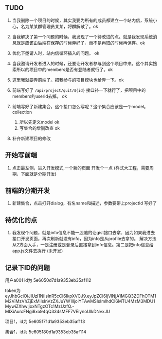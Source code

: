 ## TUDO

1. 当我删除一个项目的时候，其实我要为所有的成员都建立一个站内信，系统小心，名为某某群管理员某某，将群解散了。ok
2. 当我解决了第一个问题的时候，我发现了一个待改进的点。就是我发现系统消息就是应该由后端在保存的时候弄好了，而不是再取的时候再保存。ok
3. 优化下邀请人时，站内信循环插入的问题。 ok
4. 当我邀请开发者进入的时候，还要让开发者参与到这个项目中来。这个其实搜索所以的项目中的members是否有登陆者就行了。ok
5. 这里我就要弄前端了。把我参与的项目模块也给弄一下。ok
6. 前端写好了 `/api/project/quit/${id}` 接口补一下就行了，把项目中的members的userid去掉。 ok
7. 前端写好了新建集合，这个接口怎么写呢？这个集合应该是一个model。 collection
   1. 所以先定义model ok
   2. 写集合的增删改查 ok

8. 补齐新建项目的修改


## 开始写前端
1. 点击最左侧，进入开发模式,一个新的页面 开发个一点 (样式大工程，需要周期，下面就是分期开发)

## 前端的分期开发
1. 新建集合，点击打开dialog，有名name和描述，参数要带上projectId 写好了

## 待优化的点
1. 我发现个问题，就是info信息不能一股脑的让gist接口去拿，因为如果我进去接口开发页面，再次刷新就没有info，因为info是从profile去拿的。
解决方法从2方面入手，一是注册或是登录后直接拿到info信息。第二是把info信息给app.js文件去执行 (未开发)

## 记录下ID的问题
用户a001 id为 5e6050d7d1a9353eb35af112

token为 eyJhbGciOiJIUzI1NiIsInR5cCI6IkpXVCJ9.eyJpZCI6IjVlNjA1MGQ3ZDFhOTM1M2ViMzVhZjExMiIsInVzZXJuYW1lIjoiYTAwMSIsImlhdCI6MTU4MzM3MDU1MywiZXhwIjoxNTgzOTc1MzUzfQ.-MlXiAurcFNgi8xo94qQ334sMFF7VEiynoUlkDNvxJU

项目1，id为 5e605171d1a9353eb35af113

集合1，id为 5e605180d1a9353eb35af114

<!-- 第一级的测试文件夹的id为 5e5f6c05a65c4036576f995d -->

<!-- 第二级的测试文件夹的id为 5e5f7bcb2cbe18386ba4b758 -->